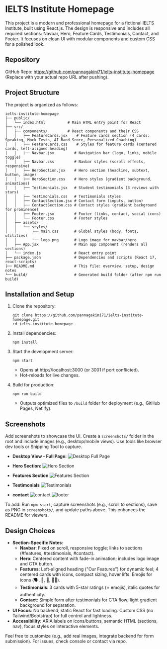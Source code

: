 # IELTS Institute Homepage

This project is a modern and professional homepage for a fictional IELTS Institute, built using React.js. The design is responsive and includes all required sections: Navbar, Hero, Feature Cards, Testimonials, Contact, and Footer. It focuses on clean UI with modular components and custom CSS for a polished look.

## Repository

GitHub Repo: https://github.com/pannagakini71/ielts-institute-homepage (Replace with your actual repo URL after pushing).

## Project Structure

The project is organized as follows:

```
ielts-institute-homepage
├── public/
│   └── index.html          # Main HTML entry point for React
├── src/
│   ├── components/         # React components and their CSS
│   │   ├── FeatureCards.jsx    # Feature cards section (4 cards: Speaking, Mock Tests, AI Band Score, Personalized Coaching)
│   │   ├── FeatureCards.css    # Styles for feature cards (centered cards, left-aligned heading)
│   │   ├── Navbar.jsx         # Navigation bar (logo, links, mobile toggle)
│   │   ├── Navbar.css         # Navbar styles (scroll effects, responsive)
│   │   ├── HeroSection.jsx    # Hero section (headline, subtext, button, image)
│   │   ├── HeroSection.css    # Hero styles (gradient background, animations)
│   │   ├── Testimonials.jsx   # Student testimonials (3 reviews with stars)
│   │   ├── Testimonials.css   # Testimonials styles
│   │   ├── ContactSection.jsx # Contact form (inputs, button)
│   │   ├── ContactSection.css # Contact styles (gradient background for prominence)
│   │   ├── Footer.jsx         # Footer (links, contact, social icons)
│   │   └── Footer.css         # Footer styles
│   ├── assets/
│   │   └── styles/
│   │       ├── main.css       # Global styles (body, fonts, utilities)
│   │       └── logo.png       # Logo image for navbar/hero
│   ├── App.jsx                # Main app component (renders all sections)
│   └── index.js               # React entry point
├── package.json               # Dependencies and scripts (React 17, react-scripts)
├── README.md                  # This file: overview, setup, design notes
└── build/                     # Generated build folder (after npm run build)
```

## Installation and Setup

1. Clone the repository:
   ```
   git clone https://github.com/pannagakini71/ielts-institute-homepage.git
   cd ielts-institute-homepage
   ```

2. Install dependencies:
   ```
   npm install
   ```

3. Start the development server:
   ```
   npm start
   ```
   - Opens at http://localhost:3000 (or 3001 if port conflicted).
   - Hot-reloads for live changes.

4. Build for production:
   ```
   npm run build
   ```
   - Outputs optimized files to `/build` folder for deployment (e.g., GitHub Pages, Netlify).

## Screenshots

Add screenshots to showcase the UI. Create a `screenshots/` folder in the root and include images (e.g., desktop/mobile views). Use tools like browser dev tools or Snipping Tool to capture.

- **Desktop View - Full Page:**
  ![Desktop Full Page](image.png)

- **Hero Section:**
  ![Hero Section](image-1.png)

- **Features Section**
  ![Features Section](image-2.png)

- **Testimonials**
  ![Testimonials ](image-3.png)

- **contact**
  ![contact](image-4.png)
  ![footer](image-5.png)

To add: Run `npm start`, capture screenshots (e.g., scroll to sections), save as PNG in `screenshots/`, and update paths above. This enhances the README for viewers.

## Design Choices

- **Section-Specific Notes**:
  - **Navbar**: Fixed on scroll, responsive toggle; links to sections (#features, #testimonials, #contact).
  - **Hero**: Centered content with fade-in animation; includes logo image and CTA button.
  - **Features**: Left-aligned heading ("Our Features") for dynamic feel; 4 centered cards with icons, compact sizing, hover lifts. Emojis for icons (🗣️, 📝, 🤖, 👩‍🏫).
  - **Testimonials**: 3 cards with 5-star ratings (⭐ emojis), italic quotes for authenticity.
  - **Contact**: Simple form after testimonials for CTA flow; light gradient background for separation.
- **UI Focus**: No backend; static React for fast loading. Custom CSS (no Tailwind/Bootstrap) for full control and lightness.
- **Accessibility**: ARIA labels on icons/buttons, semantic HTML (sections, nav), focus styles on interactive elements.

Feel free to customize (e.g., add real images, integrate backend for form submission). For issues, check console or contact via repo.
